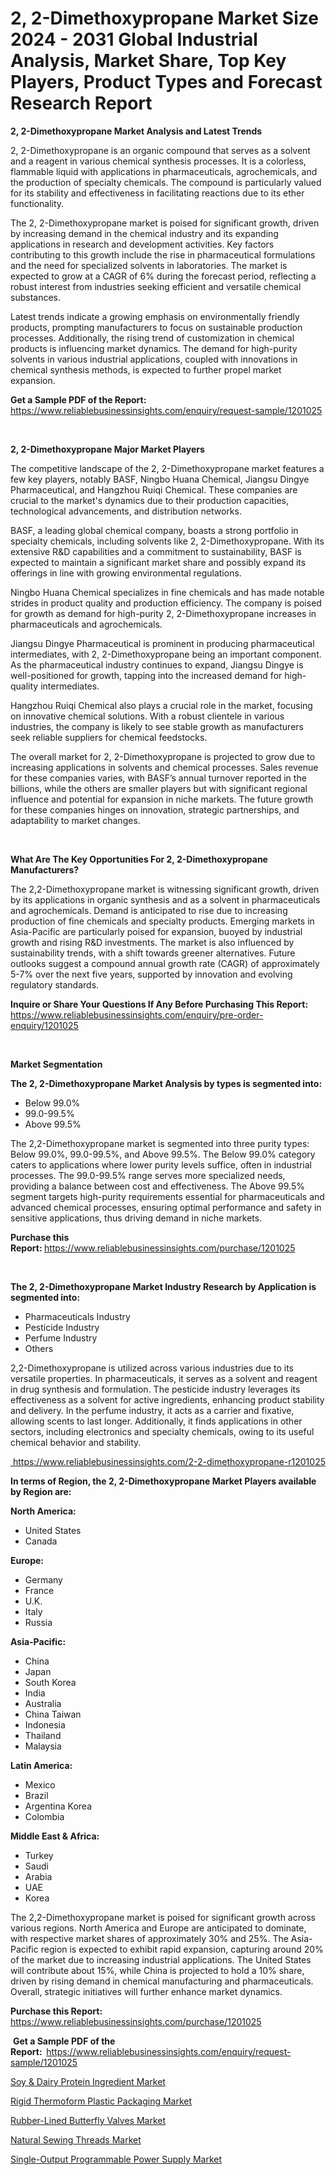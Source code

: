 <p><h1>2, 2-Dimethoxypropane Market Size 2024 - 2031 Global Industrial Analysis, Market Share, Top Key Players, Product Types and Forecast Research Report</h1></p><p><strong>2, 2-Dimethoxypropane Market Analysis and Latest Trends</strong></p>
<p><p>2, 2-Dimethoxypropane is an organic compound that serves as a solvent and a reagent in various chemical synthesis processes. It is a colorless, flammable liquid with applications in pharmaceuticals, agrochemicals, and the production of specialty chemicals. The compound is particularly valued for its stability and effectiveness in facilitating reactions due to its ether functionality.</p><p>The 2, 2-Dimethoxypropane market is poised for significant growth, driven by increasing demand in the chemical industry and its expanding applications in research and development activities. Key factors contributing to this growth include the rise in pharmaceutical formulations and the need for specialized solvents in laboratories. The market is expected to grow at a CAGR of 6% during the forecast period, reflecting a robust interest from industries seeking efficient and versatile chemical substances.</p><p>Latest trends indicate a growing emphasis on environmentally friendly products, prompting manufacturers to focus on sustainable production processes. Additionally, the rising trend of customization in chemical products is influencing market dynamics. The demand for high-purity solvents in various industrial applications, coupled with innovations in chemical synthesis methods, is expected to further propel market expansion.</p></p>
<p><strong>Get a Sample PDF of the Report:&nbsp;</strong> <a href="https://www.reliablebusinessinsights.com/enquiry/request-sample/1201025?utm_campaign=1500&utm_medium=2&utm_source=Github&utm_content=ia&utm_term=11102024&utm_id=2-2-dimethoxypropane">https://www.reliablebusinessinsights.com/enquiry/request-sample/1201025</a></p>
<p>&nbsp;</p>
<p><strong>2, 2-Dimethoxypropane Major Market Players</strong></p>
<p><p>The competitive landscape of the 2, 2-Dimethoxypropane market features a few key players, notably BASF, Ningbo Huana Chemical, Jiangsu Dingye Pharmaceutical, and Hangzhou Ruiqi Chemical. These companies are crucial to the market's dynamics due to their production capacities, technological advancements, and distribution networks.</p><p>BASF, a leading global chemical company, boasts a strong portfolio in specialty chemicals, including solvents like 2, 2-Dimethoxypropane. With its extensive R&D capabilities and a commitment to sustainability, BASF is expected to maintain a significant market share and possibly expand its offerings in line with growing environmental regulations.</p><p>Ningbo Huana Chemical specializes in fine chemicals and has made notable strides in product quality and production efficiency. The company is poised for growth as demand for high-purity 2, 2-Dimethoxypropane increases in pharmaceuticals and agrochemicals.</p><p>Jiangsu Dingye Pharmaceutical is prominent in producing pharmaceutical intermediates, with 2, 2-Dimethoxypropane being an important component. As the pharmaceutical industry continues to expand, Jiangsu Dingye is well-positioned for growth, tapping into the increased demand for high-quality intermediates.</p><p>Hangzhou Ruiqi Chemical also plays a crucial role in the market, focusing on innovative chemical solutions. With a robust clientele in various industries, the company is likely to see stable growth as manufacturers seek reliable suppliers for chemical feedstocks.</p><p>The overall market for 2, 2-Dimethoxypropane is projected to grow due to increasing applications in solvents and chemical processes. Sales revenue for these companies varies, with BASF’s annual turnover reported in the billions, while the others are smaller players but with significant regional influence and potential for expansion in niche markets. The future growth for these companies hinges on innovation, strategic partnerships, and adaptability to market changes.</p></p>
<p>&nbsp;</p>
<p><strong>What Are The Key Opportunities For 2, 2-Dimethoxypropane Manufacturers?</strong></p>
<p><p>The 2,2-Dimethoxypropane market is witnessing significant growth, driven by its applications in organic synthesis and as a solvent in pharmaceuticals and agrochemicals. Demand is anticipated to rise due to increasing production of fine chemicals and specialty products. Emerging markets in Asia-Pacific are particularly poised for expansion, buoyed by industrial growth and rising R&D investments. The market is also influenced by sustainability trends, with a shift towards greener alternatives. Future outlooks suggest a compound annual growth rate (CAGR) of approximately 5-7% over the next five years, supported by innovation and evolving regulatory standards.</p></p>
<p><strong>Inquire or Share Your Questions If Any Before Purchasing This Report:</strong> <a href="https://www.reliablebusinessinsights.com/enquiry/pre-order-enquiry/1201025?utm_campaign=1500&utm_medium=2&utm_source=Github&utm_content=ia&utm_term=11102024&utm_id=2-2-dimethoxypropane">https://www.reliablebusinessinsights.com/enquiry/pre-order-enquiry/1201025</a></p>
<p>&nbsp;</p>
<p><strong>Market Segmentation</strong></p>
<p><strong>The 2, 2-Dimethoxypropane Market Analysis by types is segmented into:</strong></p>
<p><ul><li>Below 99.0%</li><li>99.0-99.5%</li><li>Above 99.5%</li></ul></p>
<p><p>The 2,2-Dimethoxypropane market is segmented into three purity types: Below 99.0%, 99.0-99.5%, and Above 99.5%. The Below 99.0% category caters to applications where lower purity levels suffice, often in industrial processes. The 99.0-99.5% range serves more specialized needs, providing a balance between cost and effectiveness. The Above 99.5% segment targets high-purity requirements essential for pharmaceuticals and advanced chemical processes, ensuring optimal performance and safety in sensitive applications, thus driving demand in niche markets.</p></p>
<p><strong>Purchase this Report:&nbsp;</strong><a href="https://www.reliablebusinessinsights.com/purchase/1201025?utm_campaign=1500&utm_medium=2&utm_source=Github&utm_content=ia&utm_term=11102024&utm_id=2-2-dimethoxypropane">https://www.reliablebusinessinsights.com/purchase/1201025</a></p>
<p>&nbsp;</p>
<p><strong>The 2, 2-Dimethoxypropane Market Industry Research by Application is segmented into:</strong></p>
<p><ul><li>Pharmaceuticals Industry</li><li>Pesticide Industry</li><li>Perfume Industry</li><li>Others</li></ul></p>
<p><p>2,2-Dimethoxypropane is utilized across various industries due to its versatile properties. In pharmaceuticals, it serves as a solvent and reagent in drug synthesis and formulation. The pesticide industry leverages its effectiveness as a solvent for active ingredients, enhancing product stability and delivery. In the perfume industry, it acts as a carrier and fixative, allowing scents to last longer. Additionally, it finds applications in other sectors, including electronics and specialty chemicals, owing to its useful chemical behavior and stability.</p></p>
<p><a href="https://www.reliablebusinessinsights.com/2-2-dimethoxypropane-r1201025?utm_campaign=1500&utm_medium=2&utm_source=Github&utm_content=ia&utm_term=11102024&utm_id=2-2-dimethoxypropane">&nbsp;https://www.reliablebusinessinsights.com/2-2-dimethoxypropane-r1201025</a></p>
<p><strong>In terms of Region, the 2, 2-Dimethoxypropane Market Players available by Region are:</strong></p>
<p>
    <p> <strong> North America: </strong>
        <ul>
            <li>United States</li>
            <li>Canada</li>
        </ul>
        </p> 
    <p> <strong> Europe: </strong>
        <ul>
            <li>Germany</li>
            <li>France</li>
            <li>U.K.</li>
            <li>Italy</li>
            <li>Russia</li>
        </ul>
        </p> 
    <p> <strong> Asia-Pacific: </strong>
        <ul>
            <li>China</li>
            <li>Japan</li>
            <li>South Korea</li>
            <li>India</li>
            <li>Australia</li>
            <li>China Taiwan</li>
            <li>Indonesia</li>
            <li>Thailand</li>
            <li>Malaysia</li>
        </ul>
        </p> 
    <p> <strong> Latin America: </strong>
        <ul>
            <li>Mexico</li>
            <li>Brazil</li>
            <li>Argentina Korea</li>
            <li>Colombia</li>
        </ul>
        </p> 
    <p> <strong> Middle East & Africa: </strong>
        <ul>
            <li>Turkey</li>
            <li>Saudi</li>
            <li>Arabia</li>
            <li>UAE</li>
            <li>Korea</li>
        </ul>
    </p>
    </p>
<p><p>The 2,2-Dimethoxypropane market is poised for significant growth across various regions. North America and Europe are anticipated to dominate, with respective market shares of approximately 30% and 25%. The Asia-Pacific region is expected to exhibit rapid expansion, capturing around 20% of the market due to increasing industrial applications. The United States will contribute about 15%, while China is projected to hold a 10% share, driven by rising demand in chemical manufacturing and pharmaceuticals. Overall, strategic initiatives will further enhance market dynamics.</p></p>
<p><strong>Purchase this Report: </strong><a href="https://www.reliablebusinessinsights.com/purchase/1201025?utm_campaign=1500&utm_medium=2&utm_source=Github&utm_content=ia&utm_term=11102024&utm_id=2-2-dimethoxypropane">https://www.reliablebusinessinsights.com/purchase/1201025</a></p>
<p>&nbsp;<strong>Get a Sample PDF of the Report:&nbsp;&nbsp;</strong><a href="https://www.reliablebusinessinsights.com/enquiry/request-sample/1201025?utm_campaign=1500&utm_medium=2&utm_source=Github&utm_content=ia&utm_term=11102024&utm_id=2-2-dimethoxypropane">https://www.reliablebusinessinsights.com/enquiry/request-sample/1201025</a></p>
<p><strong></strong></p>
<p><p><a href="https://www.linkedin.com/pulse/soy-dairy-protein-ingredient-market-drivers-challenges-forecast-jjvxf?utm_campaign=1500&utm_medium=2&utm_source=Github&utm_content=ia&utm_term=11102024&utm_id=2-2-dimethoxypropane">Soy & Dairy Protein Ingredient Market</a></p><p><a href="https://www.linkedin.com/pulse/rigid-thermoform-plastic-packaging-market-essentials-key-zdume?utm_campaign=1500&utm_medium=2&utm_source=Github&utm_content=ia&utm_term=11102024&utm_id=2-2-dimethoxypropane">Rigid Thermoform Plastic Packaging Market</a></p><p><a href="https://www.linkedin.com/pulse/future-innovation-global-rubber-lined-butterfly-valves-market-gm5tf?utm_campaign=1500&utm_medium=2&utm_source=Github&utm_content=ia&utm_term=11102024&utm_id=2-2-dimethoxypropane">Rubber-Lined Butterfly Valves Market</a></p><p><a href="https://www.linkedin.com/pulse/top-trends-transforming-natural-sewing-threads-market-2024-gdnie?utm_campaign=1500&utm_medium=2&utm_source=Github&utm_content=ia&utm_term=11102024&utm_id=2-2-dimethoxypropane">Natural Sewing Threads Market</a></p><p><a href="https://www.linkedin.com/pulse/single-output-programmable-power-supply-market-evolution-global-ok9if?utm_campaign=1500&utm_medium=2&utm_source=Github&utm_content=ia&utm_term=11102024&utm_id=2-2-dimethoxypropane">Single-Output Programmable Power Supply Market</a></p></p>